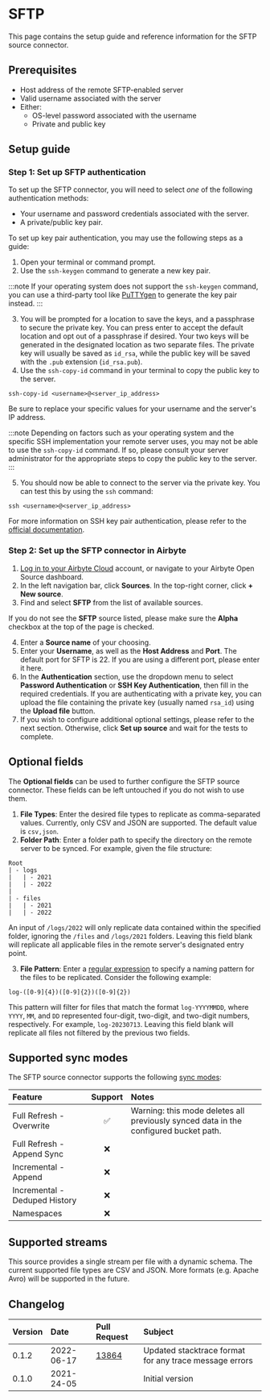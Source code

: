 # SFTP
This page contains the setup guide and reference information for the SFTP source connector.

## Prerequisites

* Host address of the remote SFTP-enabled server
* Valid username associated with the server
* Either:
  - OS-level password associated with the username
  - Private and public key

## Setup guide
### Step 1: Set up SFTP authentication

To set up the SFTP connector, you will need to select _one_ of the following authentication methods:

- Your username and password credentials associated with the server.
- A private/public key pair.

To set up key pair authentication, you may use the following steps as a guide:

1. Open your terminal or command prompt.
2. Use the `ssh-keygen` command to generate a new key pair.

:::note
If your operating system does not support the `ssh-keygen` command, you can use a third-party tool like [PuTTYgen](https://www.ssh.com/academy/ssh/putty/windows/puttygen) to generate the key pair instead.
:::

3. You will be prompted for a location to save the keys, and a passphrase to secure the private key. You can press enter to accept the default location and opt out of a passphrase if desired. Your two keys will be generated in the designated location as two separate files. The private key will usually be saved as `id_rsa`, while the public key will be saved with the `.pub` extension (`id_rsa.pub`).
4. Use the `ssh-copy-id` command in your terminal to copy the public key to the server.

```
ssh-copy-id <username>@<server_ip_address>
```

Be sure to replace your specific values for your username and the server's IP address.

:::note
Depending on factors such as your operating system and the specific SSH implementation your remote server uses, you may not be able to use the `ssh-copy-id` command. If so, please consult your server administrator for the appropriate steps to copy the public key to the server.
:::

5. You should now be able to connect to the server via the private key. You can test this by using the `ssh` command:

```
ssh <username>@<server_ip_address>
```

For more information on SSH key pair authentication, please refer to the 
[official documentation](https://www.ssh.com/academy/ssh/keygen).

### Step 2: Set up the SFTP connector in Airbyte

1. [Log in to your Airbyte Cloud](https://cloud.airbyte.com/workspaces) account, or navigate to your Airbyte Open Source dashboard.
2. In the left navigation bar, click **Sources**. In the top-right corner, click **+ New source**.
3. Find and select **SFTP** from the list of available sources.
<!-- env:cloud -->
If you do not see the **SFTP** source listed, please make sure the **Alpha** checkbox at the top of the page is checked.
<!-- /env:cloud -->
4. Enter a **Source name** of your choosing.
4. Enter your **Username**, as well as the **Host Address** and **Port**. The default port for SFTP is 22. If you are using a different port, please enter it here.
5. In the **Authentication** section, use the dropdown menu to select **Password Authentication** or **SSH Key Authentication**, then fill in the required credentials. If you are authenticating with a private key, you can upload the file containing the private key (usually named `rsa_id`) using the **Upload file** button.
6. If you wish to configure additional optional settings, please refer to the next section. Otherwise, click **Set up source** and wait for the tests to complete.

## Optional fields

The **Optional fields** can be used to further configure the SFTP source connector. These fields can be left untouched if you do not wish to use them.

1. **File Types**: Enter the desired file types to replicate as comma-separated values. Currently, only CSV and JSON are supported. The default value is `csv,json`.
2. **Folder Path**: Enter a folder path to specify the directory on the remote server to be synced. For example, given the file structure:

```
Root
| - logs
|   | - 2021
|   | - 2022 
|
| - files
|   | - 2021
|   | - 2022
```

An input of `/logs/2022` will only replicate data contained within the specified folder, ignoring the `/files` and `/logs/2021` folders. Leaving this field blank will replicate all applicable files in the remote server's designated entry point.

3. **File Pattern**: Enter a [regular expression](https://www.tutorialspoint.com/java/java_regular_expressions.htm) to specify a naming pattern for the files to be replicated. Consider the following example:

```
log-([0-9]{4})([0-9]{2})([0-9]{2})
```

This pattern will filter for files that match the format `log-YYYYMMDD`, where `YYYY`, `MM`, and `DD` represented four-digit, two-digit, and two-digit numbers, respectively. For example, `log-20230713`. Leaving this field blank will replicate all files not filtered by the previous two fields.

## Supported sync modes

The SFTP source connector supports the following [sync modes](https://docs.airbyte.com/cloud/core-concepts#connection-sync-modes):

| Feature                       | Support | Notes                                                                                |
|:------------------------------|:-------:|:-------------------------------------------------------------------------------------|
| Full Refresh - Overwrite      |    ✅    | Warning: this mode deletes all previously synced data in the configured bucket path. |
| Full Refresh - Append Sync    |    ❌    |                                                                                      |
| Incremental - Append          |    ❌    |                                                                                      |
| Incremental - Deduped History |    ❌    |                                                                                      |
| Namespaces                    |    ❌    |                                                                                      |


## Supported streams

This source provides a single stream per file with a dynamic schema. The current supported file types are CSV and JSON.
More formats \(e.g. Apache Avro\) will be supported in the future.


## Changelog

| Version | Date       | Pull Request | Subject         |
|:--------|:-----------|:-------------|:----------------|
| 0.1.2 | 2022-06-17 | [13864](https://github.com/airbytehq/airbyte/pull/13864) | Updated stacktrace format for any trace message errors |
| 0.1.0   | 2021-24-05 |              | Initial version |
